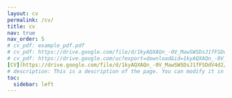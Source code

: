```yaml
---
layout: cv
permalink: /cv/
title: cv
nav: true
nav_order: 5
# cv_pdf: example_pdf.pdf
# cv_pdf: https://drive.google.com/file/d/1kyAQXAQn_-0V_MawSWSDsJ1fFSDdV4d2/view?usp=sharing
# cv_pdf: https://drive.google.com/uc?export=download&id=1kyAQXAQn_-0V_MawSWSDsJ1fFSDdV4d2
[CV](https://drive.google.com/file/d/1kyAQXAQn_-0V_MawSWSDsJ1fFSDdV4d2/view?usp=sharing)
# description: This is a description of the page. You can modify it in '_pages/cv.md'. You can also change or remove the top pdf download button.
toc:
  sidebar: left
---
```

